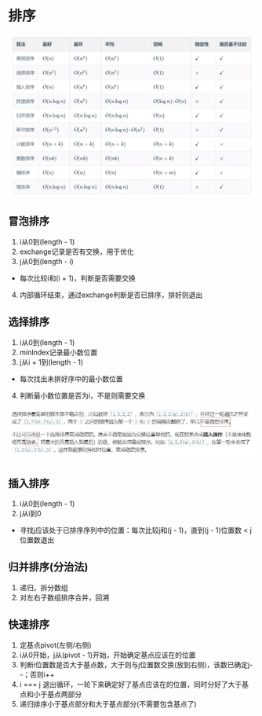 # 排序
![排序](./images/sort.webp)

## 冒泡排序
1. i从0到(length - 1)
2. exchange记录是否有交换，用于优化
3. j从0到(length - i)
- 每次比较i和(i + 1)，判断是否需要交换
4. 内部循环结束，通过exchange判断是否已排序，排好则退出

## 选择排序
1. i从0到(length - 1)
2. minIndex记录最小数位置
3. j从i + 1到(length - 1)
- 每次找出未排好序中的最小数位置
4. 判断最小数位置是否为i，不是则需要交换

![selectionSort](./images/selectionSort.jpg)

## 插入排序
1. i从0到(length - 1)
2. j从i到0
- 寻找j应该处于已排序序列中的位置：每次比较j和(j - 1)，直到(j - 1)位置数 < j位置数退出

## 归并排序(分治法)
1. 递归，拆分数组
2. 对左右子数组排序合并，回溯

## 快速排序
1. 定基点pivot(左侧/右侧)
2. i从0开始，j从(pivot - 1)开始，开始确定基点应该在的位置
3. 判断i位置数是否大于基点数，大于则与j位置数交换(放到右侧)，该数已确定j--；否则i++
4. i === j 退出循环，一轮下来确定好了基点应该在的位置，同时分好了大于基点和小于基点两部分
5. 递归排序小于基点部分和大于基点部分(不需要包含基点了)
